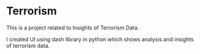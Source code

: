 # Terrorism

This is a project related to Insights of Terrorism Data.

I created UI using dash library in python which shows analysis and insights of terrorism data.
